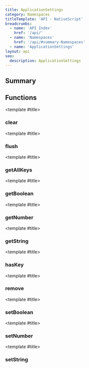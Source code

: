 ```yaml
---
title: ApplicationSettings
category: Namespaces
titleTemplate: 'API - NativeScript'
breadcrumbs: 
  - name: 'API Index'
    href: '/api/'
  - name: 'Namespaces'
    href: '/api/#summary-Namespaces'
  - name: 'ApplicationSettings'
layout: api
seo:
  description: ApplicationSettings
---
```


<!-- This page is auto generated, do not edit manually. -->
<!-- Run "yarn generate:api-docs" to regenerate -->

<script setup lang="ts">
  import { provide } from "vue";
  import API_DATA from "./ApplicationSettings.data.json";
  
  provide('API_DATA', API_DATA);
</script>

<APIRefHierarchy v-once />

## <Heading ignore>Summary</Heading>

<APIRefSummary v-once />

## Functions

<div class="">

<APIRef for="925" v-once>

<template #title>

### clear

</template>

</APIRef>

</div>

<div class="">

<APIRef for="927" v-once>

<template #title>

### flush

</template>

</APIRef>

</div>

<div class="">

<APIRef for="929" v-once>

<template #title>

### getAllKeys

</template>

</APIRef>

</div>

<div class="">

<APIRef for="898" v-once>

<template #title>

### getBoolean

</template>

</APIRef>

</div>

<div class="">

<APIRef for="906" v-once>

<template #title>

### getNumber

</template>

</APIRef>

</div>

<div class="">

<APIRef for="902" v-once>

<template #title>

### getString

</template>

</APIRef>

</div>

<div class="">

<APIRef for="895" v-once>

<template #title>

### hasKey

</template>

</APIRef>

</div>

<div class="">

<APIRef for="922" v-once>

<template #title>

### remove

</template>

</APIRef>

</div>

<div class="">

<APIRef for="910" v-once>

<template #title>

### setBoolean

</template>

</APIRef>

</div>

<div class="">

<APIRef for="918" v-once>

<template #title>

### setNumber

</template>

</APIRef>

</div>

<div class="">

<APIRef for="914" v-once>

<template #title>

### setString

</template>

</APIRef>

</div>
